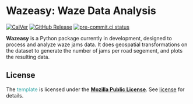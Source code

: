 # Wazeasy: Waze Data Analysis

[![CalVer](https://img.shields.io/badge/calver-YY.0M.MICRO-22bfda.svg)](https://calver.org)
[![GitHub Release](https://img.shields.io/github/v/release/worldbank/wazeasy)](https://github.com/worldbank/wazesy/releases)
[![pre-commit.ci status](https://results.pre-commit.ci/badge/github/worldbank/template/main.svg)](https://results.pre-commit.ci/latest/github/worldbank/wazeasy/main)

**Wazeasy** is a Python package currently in development, designed to process and analyze waze jams data. It does geospatial transformations on the dataset to generate the number of jams per road segement, and plots the resulting data. 


## License

The <span style="color:#3EACAD">template</span> is licensed under the [**Mozilla Public License**](https://www.mozilla.org/en-US/MPL). See [license](https://choosealicense.com) for details. 
